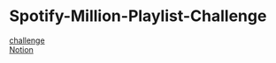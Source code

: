 # Spotify-Million-Playlist-Challenge
[challenge](https://www.aicrowd.com/challenges/spotify-million-playlist-dataset-challenge)  
[Notion](https://dirt-silicon-3e5.notion.site/MPD-Challenge-39d000154ed34f7fa9f7d8fd5694e73d)